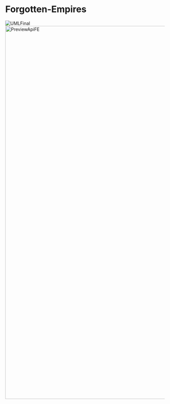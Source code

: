 # Forgotten-Empires

![UMLFinal](https://github.com/user-attachments/assets/acfa2970-3c76-40ea-be55-3fc797ec9f25)
<img width="801" height="1182" alt="PreviewApiFE" src="https://github.com/user-attachments/assets/60ecb479-4e8e-4d95-8ef9-843724365d42" />
